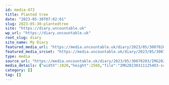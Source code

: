 ```yaml
---
id: media-473
title: Planted tree
date: "2023-05-30T07:02:01"
slug: 2023-05-30-plantedtree
site: "https://diary.uncountable.uk"
wp_url: "https://diary.uncountable.uk"
root_slug: diary
site_name: My Diary
featured_media_url: "https://media.uncountable.uk/diary/2023/05/30070203/IMG20230311125403-scaled.webp"
featured_media_srcset: "https://media.uncountable.uk/diary/2023/05/30070203/IMG20230311125403-225x300.webp 225w, https://media.uncountable.uk/diary/2023/05/30070203/IMG20230311125403-768x1024.webp 768w, https://media.uncountable.uk/diary/2023/05/30070203/IMG20230311125403-150x150.webp 150w, https://media.uncountable.uk/diary/2023/05/30070203/IMG20230311125403-480x640.webp 480w, https://media.uncountable.uk/diary/2023/05/30070203/IMG20230311125403-scaled.webp 1920w"
type: media
source_url: "https://media.uncountable.uk/diary/2023/05/30070203/IMG20230311125403-scaled.webp"
media_details: {"width":1920,"height":2560,"file":"IMG20230311125403-scaled.webp","filesize":618212,"sizes":{"medium":{"file":"IMG20230311125403-225x300.webp","width":225,"height":300,"filesize":17104,"mime_type":"image/webp","source_url":"https://media.uncountable.uk/diary/2023/05/30070203/IMG20230311125403-225x300.webp"},"large":{"file":"IMG20230311125403-768x1024.webp","width":768,"height":1024,"filesize":162076,"mime_type":"image/webp","source_url":"https://media.uncountable.uk/diary/2023/05/30070203/IMG20230311125403-768x1024.webp"},"thumbnail":{"file":"IMG20230311125403-150x150.webp","width":150,"height":150,"filesize":6940,"mime_type":"image/webp","source_url":"https://media.uncountable.uk/diary/2023/05/30070203/IMG20230311125403-150x150.webp"},"mobwidth":{"file":"IMG20230311125403-480x640.webp","width":480,"height":640,"filesize":69276,"mime_type":"image/webp","source_url":"https://media.uncountable.uk/diary/2023/05/30070203/IMG20230311125403-480x640.webp"},"full":{"file":"IMG20230311125403-scaled.webp","width":1920,"height":2560,"mime_type":"image/webp","source_url":"https://media.uncountable.uk/diary/2023/05/30070203/IMG20230311125403-scaled.webp"}},"image_meta":{"aperture":"0","credit":"","camera":"","caption":"","created_timestamp":"0","copyright":"","focal_length":"0","iso":"0","shutter_speed":"0","title":"","orientation":"0","keywords":[]},"original_image":"IMG20230311125403.webp"}
category: []
tag: []
---
```


